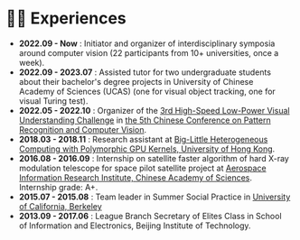 # 👩‍💻 Experiences

- **2022.09 - Now** : Initiator and organizer of interdisciplinary symposia around computer vision (22 participants from 10+ universities, once a week).
- **2022.09 - 2023.07** : Assisted tutor for two undergraduate students about their bachelor's degree projects in University of Chinese Academy of Sciences (UCAS) (one for visual object tracking, one for visual Turing test).
- **2022.05 - 2022.10** : Organizer of the [3rd High-Speed Low-Power Visual Understanding Challenge](http://hislopvision.aitestunion.com/) in [the 5th Chinese Conference on Pattern Recognition and Computer Vision](http://www.prcv.cn/).
- **2018.03 - 2018.11** : Research assistant at [Big-Little Heterogeneous Computing with Polymorphic GPU Kernels, University of Hong Kong](https://i.cs.hku.hk/~clwang/big_little_GPU.htm).
- **2016.08 - 2016.09** : Internship on satellite faster algorithm of hard X-ray modulation telescope for space pilot satellite project at [Aerospace Information Research Institute, Chinese Academy of Sciences](http://english.aircas.ac.cn/). Internship grade: A+.
- **2015.07 - 2015.08** : Team leader in Summer Social Practice in [University of California, Berkeley](https://www.berkeley.edu/)
- **2013.09 - 2017.06** : League Branch Secretary of Elites Class in School of Information and Electronics, Beijing Institute of Technology.

